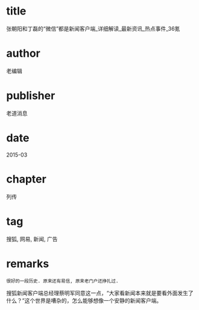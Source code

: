 # title
张朝阳和丁磊的“微信”都是新闻客户端_详细解读_最新资讯_热点事件_36氪

# author
老编辑

# publisher
老道消息

# date
2015-03

# chapter
列传

# tag
搜狐, 网易, 新闻, 广告

# remarks
`很好的一段历史. 原来还有易信, 原来老门户还挣扎过. `

搜狐新闻客户端总经理蔡明军同意这一点，“大家看新闻本来就是要看外面发生了什么？”这个世界是嘈杂的，怎么能够想像一个安静的新闻客户端。